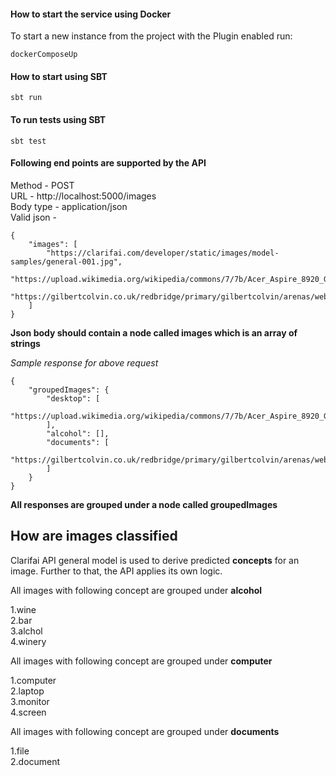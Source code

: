 #### How to start the service using Docker

To start a new instance from the project with the Plugin enabled run:

```
dockerComposeUp
```

#### How to start using SBT

```
sbt run
```

#### To run tests using SBT

```
sbt test
```

#### Following end points are supported by the API

Method - POST <br/>
URL - http://localhost:5000/images <br/>
Body type - application/json <br/>
Valid json - <br/>

```
{
    "images": [
        "https://clarifai.com/developer/static/images/model-samples/general-001.jpg",
        "https://upload.wikimedia.org/wikipedia/commons/7/7b/Acer_Aspire_8920_Gemstone.jpg",
        "https://gilbertcolvin.co.uk/redbridge/primary/gilbertcolvin/arenas/websitecontent/web/documents.jpg"
    ]
}
```

**Json body should contain a node called images which is an array of strings**

*Sample response for above request*

```
{
    "groupedImages": {
        "desktop": [
            "https://upload.wikimedia.org/wikipedia/commons/7/7b/Acer_Aspire_8920_Gemstone.jpg"
        ],
        "alcohol": [],
        "documents": [
            "https://gilbertcolvin.co.uk/redbridge/primary/gilbertcolvin/arenas/websitecontent/web/documents.jpg"
        ]
    }
}
```

**All responses are grouped under a node called groupedImages**

## How are images classified

Clarifai API general model is used to derive predicted **concepts** for an image. Further to that, the API applies its own logic.

All images with following concept are grouped under **alcohol**

1.wine <br/>
2.bar <br/>
3.alchol <br/>
4.winery <br/>

All images with following concept are grouped under **computer**

1.computer <br/>
2.laptop <br/>
3.monitor <br/>
4.screen <br/>

All images with following concept are grouped under **documents**

1.file <br/>
2.document <br/>

